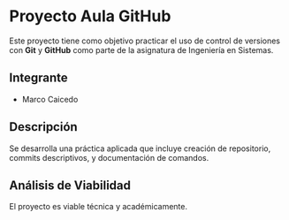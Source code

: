 # Proyecto Aula GitHub

Este proyecto tiene como objetivo practicar el uso de control de versiones
con **Git** y **GitHub** como parte de la asignatura de Ingeniería en Sistemas.

## Integrante
- Marco Caicedo

## Descripción
Se desarrolla una práctica aplicada que incluye creación de repositorio,
commits descriptivos, y documentación de comandos.

## Análisis de Viabilidad
El proyecto es viable técnica y académicamente.
